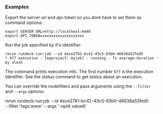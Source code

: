 
### Examples

Export the server url and api-token so you dont have to set them as command options:

	export SERVER_URL=http://localhost:4440
	export API_TOKEN=xxxxxxxxxxxxxxxxxxx

Run the job specified by it's identifier:

	rerun rundeck-run:job --id 4ece2781-bc42-43c5-93b0-46638a52fed5
    * 977 execution - [myproject: myjob] - running - 7s average-duration - by alexh

The command prints execution info. The first number `977` is the execution identifier.
See the *status* command to get status about an execution.

You can override the nodefilters and pass arguments using the `--filter` and `--args` options:

rerun rundeck-run:job --id 4ece2781-bc42-43c5-93b0-46638a52fed5 \
	--filter 'tags:www' --args '-optA valueA'


